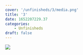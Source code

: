 ```yaml
---
cover: '/unfinisheds/3/media.png'
title: '3'
date: 1652207229.37
categories:
    - Unfinisheds
draft: false
---
```


![](media.png)

                